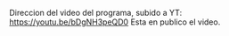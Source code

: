 Direccion del video del programa, subido a YT: https://youtu.be/bDgNH3peQD0
Esta en publico el video.
